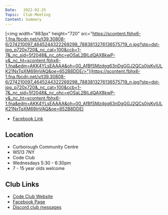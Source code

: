 ```yaml
---
Date:   2022-02-25
Topic:  Club Meeting
Content: Summary
---
```

[<img width="883px" height="720" src="https://scontent.fbhx6-1.fna.fbcdn.net/v/t39.30808-6/274210097_4645244322269298_7883813276136575719_n.jpg?stp=dst-jpg_p720x720&_nc_cat=100&ccb=1-7&_nc_sid=5f2048&_nc_ohc=eOSaL2BlLdQAX8kwP-v&_nc_ht=scontent.fbhx6-1.fna&edm=AKK4YLsEAAAA&oh=00_AfBfSMzdgg63nDgGGJ2QCs0jsKvIULK21NxTqXM69lnVAQ&oe=652B8DDE/>"](https://scontent.fbhx6-1.fna.fbcdn.net/v/t39.30808-6/274210097_4645244322269298_7883813276136575719_n.jpg?stp=dst-jpg_p720x720&_nc_cat=100&ccb=1-7&_nc_sid=5f2048&_nc_ohc=eOSaL2BlLdQAX8kwP-v&_nc_ht=scontent.fbhx6-1.fna&edm=AKK4YLsEAAAA&oh=00_AfBfSMzdgg63nDgGGJ2QCs0jsKvIULK21NxTqXM69lnVAQ&oe=652B8DDE)



* [Facebook Link](https://www.facebook.com/1481985248595237/posts/4645244508935946/)

## Location

* Curborough Community Centre
* WS13 7NY
* Code Club
* Wednesdays 5:30 - 6:30pm
* 7 - 15 year olds welcome

## Club Links

* [Code Club Website](https://lichfield-code-club.github.io/)
* [Facebook Page](https://www.facebook.com/LichfieldCoders)
* [Discord club messages](https://discord.gg/szz6xGK)
